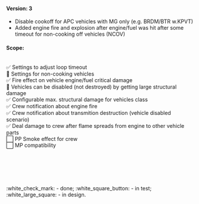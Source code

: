 #### Version: 3

- Disable cookoff for APC vehicles with MG only (e.g. BRDM/BTR w.KPVT)
- Added engine fire and explosion after engine/fuel was hit after some timeout for non-cooking off vehicles (NCOV)

#### Scope:
<br/>:white_check_mark: Settings to adjust loop timeout
<br/>:white_square_button: Settings for non-cooking vehicles
<br/>:white_check_mark: Fire effect on vehicle engine/fuel critical damage
<br/>:white_square_button: Vehicles can be disabled (not destroyed) by getting large structural damage
<br/>:white_check_mark: Configurable max. structural damage for vehicles class
<br/>:white_check_mark: Crew notification about engine fire
<br/>:white_check_mark: Crew notification about transmition destruction (vehicle disabled scenario)
<br/>:white_check_mark: Deal damage to crew after flame spreads from engine to other vehicle parts
<br/>:white_large_square: PP Smoke effect for crew
<br/>:white_large_square: MP compatibility

<br />
<br />
<br />
<br />
<br />:white_check_mark: - done; :white_square_button: - in test; :white_large_square: - in design.
